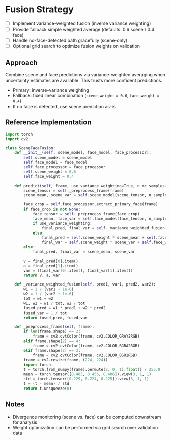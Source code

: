 # Fusion Strategy

- [ ] Implement variance-weighted fusion (inverse variance weighting)
- [ ] Provide fallback simple weighted average (defaults: 0.6 scene / 0.4 face)
- [ ] Handle no-face-detected path gracefully (scene-only)
- [ ] Optional grid search to optimize fusion weights on validation

## Approach
Combine scene and face predictions via variance-weighted averaging when uncertainty estimates are available. This trusts more confident predictions.

- Primary: inverse-variance weighting
- Fallback: fixed linear combination (`scene_weight = 0.6`, `face_weight = 0.4`)
- If no face is detected, use scene prediction as-is

## Reference Implementation

```python
import torch
import cv2

class SceneFaceFusion:
    def __init__(self, scene_model, face_model, face_processor):
        self.scene_model = scene_model
        self.face_model = face_model
        self.face_processor = face_processor
        self.scene_weight = 0.6
        self.face_weight = 0.4

    def predict(self, frame, use_variance_weighting=True, n_mc_samples=5):
        scene_tensor = self._preprocess_frame(frame)
        scene_mean, scene_var = self.scene_model(scene_tensor, n_samples=n_mc_samples)

        face_crop = self.face_processor.extract_primary_face(frame)
        if face_crop is not None:
            face_tensor = self._preprocess_frame(face_crop)
            face_mean, face_var = self.face_model(face_tensor, n_samples=n_mc_samples)
            if use_variance_weighting:
                final_pred, final_var = self._variance_weighted_fusion(scene_mean, scene_var, face_mean, face_var)
            else:
                final_pred = self.scene_weight * scene_mean + self.face_weight * face_mean
                final_var = self.scene_weight * scene_var + self.face_weight * face_var
        else:
            final_pred, final_var = scene_mean, scene_var

        v = final_pred[0].item()
        a = final_pred[1].item()
        var = (final_var[0].item(), final_var[1].item())
        return v, a, var

    def _variance_weighted_fusion(self, pred1, var1, pred2, var2):
        w1 = 1 / (var1 + 1e-6)
        w2 = 1 / (var2 + 1e-6)
        tot = w1 + w2
        w1, w2 = w1 / tot, w2 / tot
        fused_pred = w1 * pred1 + w2 * pred2
        fused_var = 1 / tot
        return fused_pred, fused_var

    def _preprocess_frame(self, frame):
        if len(frame.shape) == 2:
            frame = cv2.cvtColor(frame, cv2.COLOR_GRAY2RGB)
        elif frame.shape[2] == 4:
            frame = cv2.cvtColor(frame, cv2.COLOR_BGRA2RGB)
        elif frame.shape[2] == 3:
            frame = cv2.cvtColor(frame, cv2.COLOR_BGR2RGB)
        frame = cv2.resize(frame, (224, 224))
        import torch
        t = torch.from_numpy(frame).permute(2, 0, 1).float() / 255.0
        mean = torch.tensor([0.485, 0.456, 0.406]).view(3, 1, 1)
        std = torch.tensor([0.229, 0.224, 0.225]).view(3, 1, 1)
        t = (t - mean) / std
        return t.unsqueeze(0)
```

## Notes
- Divergence monitoring (scene vs. face) can be computed downstream for analysis
- Weight optimization can be performed via grid search over validation data
